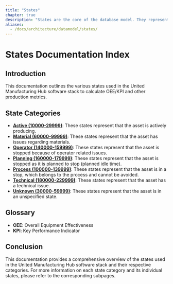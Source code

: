 ```yaml
---
title: "States"
chapter: true
description: "States are the core of the database model. They represent the state of the machine at a given point in time."
aliases:
  - /docs/architecture/datamodel/states/
---
```



# States Documentation Index

## Introduction
This documentation outlines the various states used in the United Manufacturing Hub software stack to calculate OEE/KPI and other production metrics.

## State Categories
- **[Active (10000-29999)](/docs/architecture/datamodel/states/active/)**: These states represent that the asset is actively producing.
- **[Material (60000-99999)](/docs/architecture/datamodel/states/material)**: These states represent that the asset has issues regarding materials.
- **[Operator (140000-159999)](/docs/architecture/datamodel/states/operator)**: These states represent that the asset is stopped because of operator related issues.
- **[Planning (160000-179999)](/docs/architecture/datamodel/states/planning)**: These states represent that the asset is stopped as it is planned to stop (planned idle time).
- **[Process (100000-139999)](/docs/architecture/datamodel/states/process)**: These states represent that the asset is in a stop, which belongs to the process and cannot be avoided.
- **[Technical (180000-229999)](/docs/architecture/datamodel/states/technical)**: These states represent that the asset has a technical issue.
- **[Unknown (30000-59999)](/docs/architecture/datamodel/states/unknown)**: These states represent that the asset is in an unspecified state.
 


## Glossary
- **OEE**: Overall Equipment Effectiveness
- **KPI**: Key Performance Indicator

## Conclusion
This documentation provides a comprehensive overview of the states used in the United Manufacturing Hub software stack and their respective categories. For more information on each state category and its individual states, please refer to the corresponding subpages.

